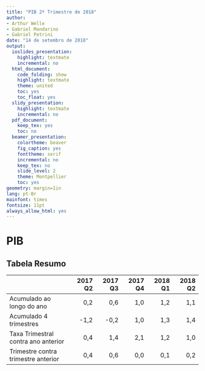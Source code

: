 ```yaml
---
title: "PIB 2º Trimestre de 2018"
author:
- Arthur Welle
- Gabriel Mandarino
- Gabriel Petrini
date: "14 de setembro de 2018"
output:
  ioslides_presentation:
    highlight: textmate
    incremental: no
  html_document:
    code_folding: show
    highlight: textmate
    theme: united
    toc: yes
    toc_float: yes
  slidy_presentation:
    highlight: textmate
    incremental: no
  pdf_document:
    keep_tex: yes
    toc: no
  beamer_presentation:
    colortheme: beaver
    fig_caption: yes
    fonttheme: serif
    incremental: no
    keep_tex: no
    slide_level: 2
    theme: Montpellier
    toc: yes
geometry: margin=1in
lang: pt-Br
mainfont: times
fontsize: 11pt
always_allow_html: yes
---
```






































# PIB

## Tabela Resumo




|                                    | 2017 Q2| 2017 Q3| 2017 Q4| 2018 Q1| 2018 Q2|
|:-----------------------------------|-------:|-------:|-------:|-------:|-------:|
|Acumulado ao longo do ano           |     0,2|     0,6|     1,0|     1,2|     1,1|
|Acumulado 4 trimestres              |    -1,2|    -0,2|     1,0|     1,3|     1,4|
|Taxa Trimestral contra ano anterior |     0,4|     1,4|     2,1|     1,2|     1,0|
|Trimestre contra trimestre anterior |     0,4|     0,6|     0,0|     0,1|     0,2|










































